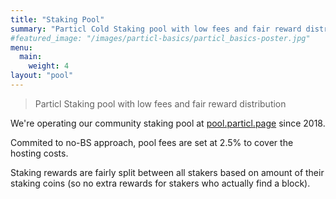 ```yaml
---
title: "Staking Pool"
summary: "Particl Cold Staking pool with low fees and fair reward distribution "
#featured_image: "/images/particl-basics/particl_basics-poster.jpg"
menu:
  main:
    weight: 4
layout: "pool"
---
```


> Particl Staking pool with low fees and fair reward distribution

We're operating our community staking pool at [pool.particl.page](https://pool.particl.page) since 2018.

Commited to no-BS approach, pool fees are set at 2.5% to cover the hosting costs.

Staking rewards are fairly split between all stakers based on amount of their staking coins (so no extra rewards for stakers who actually find a block).